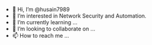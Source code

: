 - 👋 Hi, I’m @husain7989
- 👀 I’m interested in Network Security and Automation.
- 🌱 I’m currently learning ...
- 💞️ I’m looking to collaborate on ...
- 📫 How to reach me ...

<!---
husain7989/husain7989 is a ✨ special ✨ repository because its `README.md` (this file) appears on your GitHub profile.
You can click the Preview link to take a look at your changes.
--->
